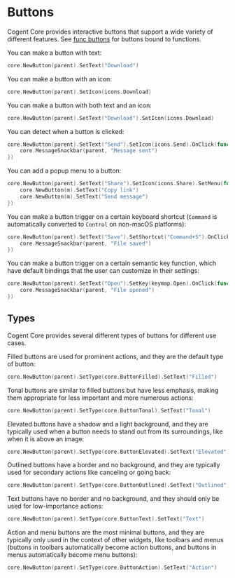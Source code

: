 # Buttons

Cogent Core provides interactive buttons that support a wide variety of different features. See [func buttons](../other/func-buttons) for buttons bound to functions.

You can make a button with text:

```Go
core.NewButton(parent).SetText("Download")
```

You can make a button with an icon:

```Go
core.NewButton(parent).SetIcon(icons.Download)
```

You can make a button with both text and an icon:

```Go
core.NewButton(parent).SetText("Download").SetIcon(icons.Download)
```

You can detect when a button is clicked:

```Go
core.NewButton(parent).SetText("Send").SetIcon(icons.Send).OnClick(func(e events.Event) {
    core.MessageSnackbar(parent, "Message sent")
})
```

You can add a popup menu to a button:

```Go
core.NewButton(parent).SetText("Share").SetIcon(icons.Share).SetMenu(func(m *core.Scene) {
    core.NewButton(m).SetText("Copy link")
    core.NewButton(m).SetText("Send message")
})
```

You can make a button trigger on a certain keyboard shortcut (`Command` is automatically converted to `Control` on non-macOS platforms):

```Go
core.NewButton(parent).SetText("Save").SetShortcut("Command+S").OnClick(func(e events.Event) {
    core.MessageSnackbar(parent, "File saved")
})
```

You can make a button trigger on a certain semantic key function, which have default bindings that the user can customize in their settings:

```Go
core.NewButton(parent).SetText("Open").SetKey(keymap.Open).OnClick(func(e events.Event) {
    core.MessageSnackbar(parent, "File opened")
})
```

## Types

Cogent Core provides several different types of buttons for different use cases.

Filled buttons are used for prominent actions, and they are the default type of button:

```Go
core.NewButton(parent).SetType(core.ButtonFilled).SetText("Filled")
```

Tonal buttons are similar to filled buttons but have less emphasis, making them appropriate for less important and more numerous actions:

```Go
core.NewButton(parent).SetType(core.ButtonTonal).SetText("Tonal")
```

Elevated buttons have a shadow and a light background, and they are typically used when a button needs to stand out from its surroundings, like when it is above an image:

```Go
core.NewButton(parent).SetType(core.ButtonElevated).SetText("Elevated")
```

Outlined buttons have a border and no background, and they are typically used for secondary actions like canceling or going back:

```Go
core.NewButton(parent).SetType(core.ButtonOutlined).SetText("Outlined")
```

Text buttons have no border and no background, and they should only be used for low-importance actions:

```Go
core.NewButton(parent).SetType(core.ButtonText).SetText("Text")
```

Action and menu buttons are the most minimal buttons, and they are typically only used in the context of other widgets, like toolbars and menus (buttons in toolbars automatically become action buttons, and buttons in menus automatically become menu buttons):

```Go
core.NewButton(parent).SetType(core.ButtonAction).SetText("Action")
```